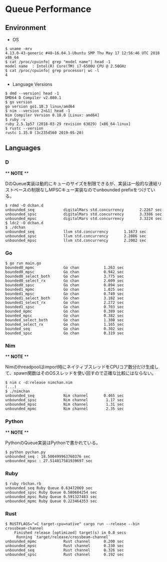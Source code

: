 # Queue Performance

## Environment

* OS

```console
$ uname -mrv
4.13.0-43-generic #48~16.04.1-Ubuntu SMP Thu May 17 12:56:46 UTC 2018 x86_64
$ cat /proc/cpuinfo| grep "model name"| head -1
model name	: Intel(R) Core(TM) i7-6500U CPU @ 2.50GHz
$ cat /proc/cpuinfo| grep processor| wc -l
4
```

* Language Versions

```console
$ dmd --version| head -1
DMD64 D Compiler v2.080.1
$ go version
go version go1.10.3 linux/amd64
$ nim --version 2>&1| head -1
Nim Compiler Version 0.18.0 [Linux: amd64]
$ ruby -v
ruby 2.5.1p57 (2018-03-29 revision 63029) [x86_64-linux]
$ rustc --version
rustc 1.35.0 (3c235d560 2019-05-20)
```

## Languages

### D

** **NOTE** **

DのQueue実装は動的にキューのサイズを制限できるが、実装は一般的な連結リストベースの制限なしMPSCキュー実装なのでunbounded prefixをつけている。

```console
$ rdmd -O dchan.d
unbounded_seq             digitalMars std.concurrency       2.2267 sec
unbounded_spsc            digitalMars std.concurrency       3.3386 sec
unbounded_mpsc            digitalMars std.concurrency       3.3224 sec
$ ldc2 -O dchan.d
$ ./dchan
unbounded_seq             llvm std.concurrency       1.1673 sec
unbounded_spsc            llvm std.concurrency       2.2086 sec
unbounded_mpsc            llvm std.concurrency       2.2002 sec
```

### Go

```console
$ go run main.go
bounded0_mpmc             Go chan           1.263 sec
bounded0_mpsc             Go chan           0.942 sec
bounded0_select_both      Go chan           3.775 sec
bounded0_select_rx        Go chan           2.609 sec
bounded0_spsc             Go chan           0.894 sec
bounded1_mpmc             Go chan           1.025 sec
bounded1_mpsc             Go chan           0.749 sec
bounded1_select_both      Go chan           3.182 sec
bounded1_select_rx        Go chan           2.272 sec
bounded1_spsc             Go chan           0.703 sec
bounded_mpmc              Go chan           0.389 sec
bounded_mpsc              Go chan           0.382 sec
bounded_select_both       Go chan           1.380 sec
bounded_select_rx         Go chan           1.165 sec
bounded_seq               Go chan           0.302 sec
bounded_spsc              Go chan           0.319 sec
```

### Nim

** **NOTE** **

Nimのthreadpoolはimport時にネイティブスレッドをCPUコア数分だけ生成して、spawn関数はそのOSスレッドを使い回すので正確な比較にはならない。

```console
$ nim c -d:release nimchan.nim
(...)
$ ./nimchan
unbounded_seq             Nim channel       0.465 sec
unbounded_spsc            Nim channel        1.17 sec
unbounded_mpsc            Nim channel        1.31 sec
unbounded_mpmc            Nim channel        2.35 sec
```

### Python

** **NOTE** **

PythonのQueue実装はPythonで書かれている。

```console
$ python pychan.py
unbounded_seq : 18.500499963760376 sec
unbounded_mpsc : 27.514017581939697 sec
```

### Ruby

```console
$ ruby rbchan.rb
unbounded_seq Ruby Queue 0.63472069 sec
unbounded_spsc Ruby Queue 0.580684254 sec
unbounded_mpsc Ruby Queue 0.591327483 sec
unbounded_mpmc Ruby Queue 0.223464353 sec
```

### Rust

```console
$ RUSTFLAGS="=C target-cpu=native" cargo run --release --bin crossbeam-channel
    Finished release [optimized] target(s) in 0.0 secs
     Running `target/release/crossbeam-channel`
unbounded_mpmc            Rust channel      0.200 sec
unbounded_mpsc            Rust channel      0.230 sec
unbounded_seq             Rust channel      0.326 sec
unbounded_spsc            Rust channel      0.192 sec
```
